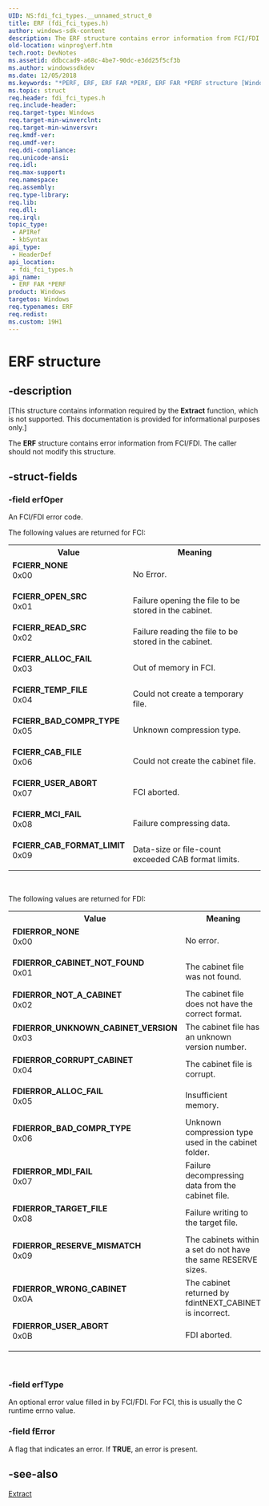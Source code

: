 ```yaml
---
UID: NS:fdi_fci_types.__unnamed_struct_0
title: ERF (fdi_fci_types.h)
author: windows-sdk-content
description: The ERF structure contains error information from FCI/FDI. The caller should not modify this structure.
old-location: winprog\erf.htm
tech.root: DevNotes
ms.assetid: ddbccad9-a68c-4be7-90dc-e3dd25f5cf3b
ms.author: windowssdkdev
ms.date: 12/05/2018
ms.keywords: "*PERF, ERF, ERF FAR *PERF, ERF FAR *PERF structure [Windows API], ERF structure [Windows API], FCIERR_ALLOC_FAIL, FCIERR_BAD_COMPR_TYPE, FCIERR_CAB_FILE, FCIERR_CAB_FORMAT_LIMIT, FCIERR_MCI_FAIL, FCIERR_NONE, FCIERR_OPEN_SRC, FCIERR_READ_SRC, FCIERR_TEMP_FILE, FCIERR_USER_ABORT, FDIERROR_ALLOC_FAIL, FDIERROR_BAD_COMPR_TYPE, FDIERROR_CABINET_NOT_FOUND, FDIERROR_CORRUPT_CABINET, FDIERROR_MDI_FAIL, FDIERROR_NONE, FDIERROR_NOT_A_CABINET, FDIERROR_RESERVE_MISMATCH, FDIERROR_TARGET_FILE, FDIERROR_UNKNOWN_CABINET_VERSION, FDIERROR_USER_ABORT, FDIERROR_WRONG_CABINET, fdi_fci_types/ERF, winprog.erf"
ms.topic: struct
req.header: fdi_fci_types.h
req.include-header: 
req.target-type: Windows
req.target-min-winverclnt: 
req.target-min-winversvr: 
req.kmdf-ver: 
req.umdf-ver: 
req.ddi-compliance: 
req.unicode-ansi: 
req.idl: 
req.max-support: 
req.namespace: 
req.assembly: 
req.type-library: 
req.lib: 
req.dll: 
req.irql: 
topic_type:
 - APIRef
 - kbSyntax
api_type:
 - HeaderDef
api_location:
 - fdi_fci_types.h
api_name:
 - ERF FAR *PERF
product: Windows
targetos: Windows
req.typenames: ERF
req.redist: 
ms.custom: 19H1
---
```


# ERF structure


## -description


<p class="CCE_Message">[This structure contains information required by the <b>Extract</b> function, which is not supported. This documentation is provided for informational purposes only.]

The <b>ERF</b> structure contains error information from FCI/FDI. The caller should not modify this structure.


## -struct-fields




### -field erfOper

An FCI/FDI error code.


The following values are returned for FCI:



<table>
<tr>
<th>Value</th>
<th>Meaning</th>
</tr>
<tr>
<td width="40%"><a id="FCIERR_NONE"></a><a id="fcierr_none"></a><dl>
<dt><b>FCIERR_NONE</b></dt>
<dt>0x00</dt>
</dl>
</td>
<td width="60%">
No Error.

</td>
</tr>
<tr>
<td width="40%"><a id="FCIERR_OPEN_SRC"></a><a id="fcierr_open_src"></a><dl>
<dt><b>FCIERR_OPEN_SRC</b></dt>
<dt>0x01</dt>
</dl>
</td>
<td width="60%">
Failure opening the file to be stored in the cabinet.

</td>
</tr>
<tr>
<td width="40%"><a id="FCIERR_READ_SRC"></a><a id="fcierr_read_src"></a><dl>
<dt><b>FCIERR_READ_SRC</b></dt>
<dt>0x02</dt>
</dl>
</td>
<td width="60%">
Failure reading the file to be stored in the cabinet.

</td>
</tr>
<tr>
<td width="40%"><a id="FCIERR_ALLOC_FAIL"></a><a id="fcierr_alloc_fail"></a><dl>
<dt><b>FCIERR_ALLOC_FAIL</b></dt>
<dt>0x03</dt>
</dl>
</td>
<td width="60%">
Out of memory in FCI.

</td>
</tr>
<tr>
<td width="40%"><a id="FCIERR_TEMP_FILE"></a><a id="fcierr_temp_file"></a><dl>
<dt><b>FCIERR_TEMP_FILE</b></dt>
<dt>0x04</dt>
</dl>
</td>
<td width="60%">
Could not create a temporary file.

</td>
</tr>
<tr>
<td width="40%"><a id="FCIERR_BAD_COMPR_TYPE"></a><a id="fcierr_bad_compr_type"></a><dl>
<dt><b>FCIERR_BAD_COMPR_TYPE</b></dt>
<dt>0x05</dt>
</dl>
</td>
<td width="60%">
Unknown compression type.

</td>
</tr>
<tr>
<td width="40%"><a id="FCIERR_CAB_FILE"></a><a id="fcierr_cab_file"></a><dl>
<dt><b>FCIERR_CAB_FILE</b></dt>
<dt>0x06</dt>
</dl>
</td>
<td width="60%">
Could not create the cabinet file.

</td>
</tr>
<tr>
<td width="40%"><a id="FCIERR_USER_ABORT"></a><a id="fcierr_user_abort"></a><dl>
<dt><b>FCIERR_USER_ABORT</b></dt>
<dt>0x07</dt>
</dl>
</td>
<td width="60%">
FCI aborted.

</td>
</tr>
<tr>
<td width="40%"><a id="FCIERR_MCI_FAIL"></a><a id="fcierr_mci_fail"></a><dl>
<dt><b>FCIERR_MCI_FAIL</b></dt>
<dt>0x08</dt>
</dl>
</td>
<td width="60%">
Failure compressing data.

</td>
</tr>
<tr>
<td width="40%"><a id="FCIERR_CAB_FORMAT_LIMIT"></a><a id="fcierr_cab_format_limit"></a><dl>
<dt><b>FCIERR_CAB_FORMAT_LIMIT</b></dt>
<dt>0x09</dt>
</dl>
</td>
<td width="60%">
Data-size or file-count exceeded CAB format limits.

</td>
</tr>
</table>
 


The following values are returned for FDI:



<table>
<tr>
<th>Value</th>
<th>Meaning</th>
</tr>
<tr>
<td width="40%"><a id="FDIERROR_NONE"></a><a id="fdierror_none"></a><dl>
<dt><b>FDIERROR_NONE</b></dt>
<dt>0x00</dt>
</dl>
</td>
<td width="60%">
No error.

</td>
</tr>
<tr>
<td width="40%"><a id="FDIERROR_CABINET_NOT_FOUND"></a><a id="fdierror_cabinet_not_found"></a><dl>
<dt><b>FDIERROR_CABINET_NOT_FOUND</b></dt>
<dt>0x01</dt>
</dl>
</td>
<td width="60%">
The cabinet file was  not found.

</td>
</tr>
<tr>
<td width="40%"><a id="FDIERROR_NOT_A_CABINET"></a><a id="fdierror_not_a_cabinet"></a><dl>
<dt><b>FDIERROR_NOT_A_CABINET</b></dt>
<dt>0x02</dt>
</dl>
</td>
<td width="60%">
The cabinet file does not have the correct format.

</td>
</tr>
<tr>
<td width="40%"><a id="FDIERROR_UNKNOWN_CABINET_VERSION"></a><a id="fdierror_unknown_cabinet_version"></a><dl>
<dt><b>FDIERROR_UNKNOWN_CABINET_VERSION</b></dt>
<dt>0x03</dt>
</dl>
</td>
<td width="60%">
The cabinet file has an unknown version number.

</td>
</tr>
<tr>
<td width="40%"><a id="FDIERROR_CORRUPT_CABINET"></a><a id="fdierror_corrupt_cabinet"></a><dl>
<dt><b>FDIERROR_CORRUPT_CABINET</b></dt>
<dt>0x04</dt>
</dl>
</td>
<td width="60%">
The cabinet file is corrupt.

</td>
</tr>
<tr>
<td width="40%"><a id="FDIERROR_ALLOC_FAIL"></a><a id="fdierror_alloc_fail"></a><dl>
<dt><b>FDIERROR_ALLOC_FAIL</b></dt>
<dt>0x05</dt>
</dl>
</td>
<td width="60%">
Insufficient memory.

</td>
</tr>
<tr>
<td width="40%"><a id="FDIERROR_BAD_COMPR_TYPE"></a><a id="fdierror_bad_compr_type"></a><dl>
<dt><b>FDIERROR_BAD_COMPR_TYPE</b></dt>
<dt>0x06</dt>
</dl>
</td>
<td width="60%">
Unknown compression type used in the cabinet folder.

</td>
</tr>
<tr>
<td width="40%"><a id="FDIERROR_MDI_FAIL"></a><a id="fdierror_mdi_fail"></a><dl>
<dt><b>FDIERROR_MDI_FAIL</b></dt>
<dt>0x07</dt>
</dl>
</td>
<td width="60%">
Failure decompressing data from the cabinet file.

</td>
</tr>
<tr>
<td width="40%"><a id="FDIERROR_TARGET_FILE"></a><a id="fdierror_target_file"></a><dl>
<dt><b>FDIERROR_TARGET_FILE</b></dt>
<dt>0x08</dt>
</dl>
</td>
<td width="60%">
Failure writing to the target file.

</td>
</tr>
<tr>
<td width="40%"><a id="FDIERROR_RESERVE_MISMATCH"></a><a id="fdierror_reserve_mismatch"></a><dl>
<dt><b>FDIERROR_RESERVE_MISMATCH</b></dt>
<dt>0x09</dt>
</dl>
</td>
<td width="60%">
The cabinets within a set do not have the same RESERVE sizes.

</td>
</tr>
<tr>
<td width="40%"><a id="FDIERROR_WRONG_CABINET"></a><a id="fdierror_wrong_cabinet"></a><dl>
<dt><b>FDIERROR_WRONG_CABINET</b></dt>
<dt>0x0A</dt>
</dl>
</td>
<td width="60%">
The cabinet returned by fdintNEXT_CABINET is incorrect.

</td>
</tr>
<tr>
<td width="40%"><a id="FDIERROR_USER_ABORT"></a><a id="fdierror_user_abort"></a><dl>
<dt><b>FDIERROR_USER_ABORT</b></dt>
<dt>0x0B</dt>
</dl>
</td>
<td width="60%">
FDI aborted.

</td>
</tr>
</table>
 


### -field erfType

An optional error value filled in by FCI/FDI. For FCI, this is usually the C runtime errno value.


### -field fError

A flag that indicates an error. If <b>TRUE</b>, an error is present.


## -see-also




<a href="https://docs.microsoft.com/windows/desktop/DevNotes/extract">Extract</a>
 

 

